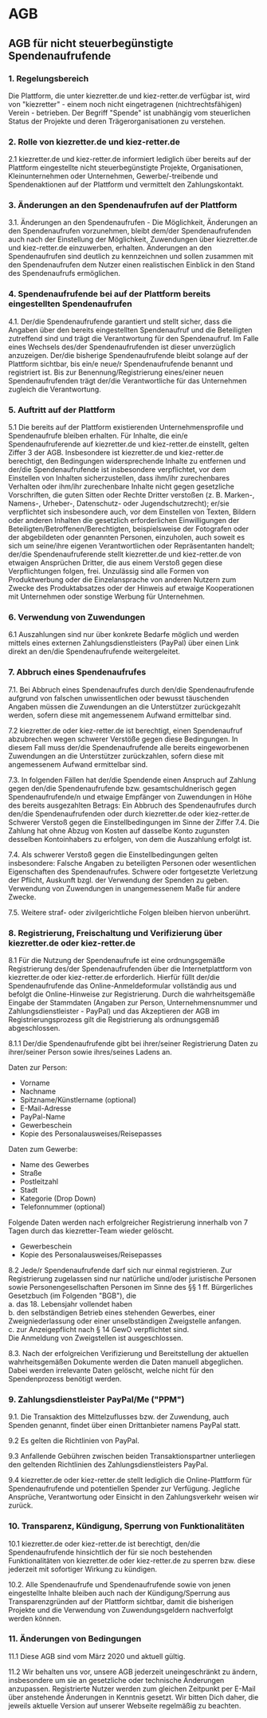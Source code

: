 AGB
===

AGB für nicht steuerbegünstigte Spendenaufrufende
-------------------------------------------------

### 1. Regelungsbereich

Die Plattform, die unter kiezretter.de und kiez-retter.de verfügbar ist, wird von "kiezretter" - einem noch nicht eingetragenen (nichtrechtsfähigen) Verein - betrieben.
Der Begriff "Spende" ist unabhängig vom steuerlichen Status der Projekte und deren Trägerorganisationen zu verstehen.

### 2. Rolle von kiezretter.de und kiez-retter.de

2.1 kiezretter.de und kiez-retter.de informiert lediglich über bereits auf der Plattform eingestellte nicht steuerbegünstigte Projekte, Organisationen, Kleinunternehmen oder Unternehmen, Gewerbe/-treibende und Spendenaktionen auf der Plattform und vermittelt den Zahlungskontakt.

### 3. Änderungen an den Spendenaufrufen auf der Plattform 

3.1. Änderungen an den Spendenaufrufen - Die Möglichkeit, Änderungen an den Spendenaufrufen vorzunehmen, bleibt dem/der Spendenaufrufenden auch nach der Einstellung der Möglichkeit, Zuwendungen über kiezretter.de und kiez-retter.de einzuwerben, erhalten. Änderungen an den Spendenaufrufen sind deutlich zu kennzeichnen und sollen zusammen mit den Spendenaufrufen dem Nutzer einen realistischen Einblick in den Stand des Spendenaufrufs ermöglichen.

### 4. Spendenaufrufende bei auf der Plattform bereits eingestellten Spendenaufrufen

4.1. Der/die Spendenaufrufende garantiert und stellt sicher, dass die Angaben über den bereits eingestellten Spendenaufruf und die Beteiligten zutreffend sind und trägt die Verantwortung für den Spendenaufruf. Im Falle eines Wechsels des/der Spendenaufrufenden ist dieser unverzüglich anzuzeigen. Der/die bisherige Spendenaufrufende bleibt solange auf der Plattform sichtbar, bis ein/e neue/r Spendenaufrufende benannt und registriert ist. Bis zur Benennung/Registrierung eines/einer neuen Spendenaufrufenden trägt der/die Verantwortliche für das Unternehmen zugleich die Verantwortung.

### 5. Auftritt auf der Plattform

5.1 Die bereits auf der Plattform existierenden Unternehmensprofile und Spendenaufrufe bleiben erhalten. Für Inhalte, die ein/e Spendenaufruferende auf kiezretter.de und kiez-retter.de einstellt, gelten Ziffer 3 der AGB. Insbesondere ist kiezretter.de und kiez-retter.de berechtigt, den Bedingungen widersprechende Inhalte zu entfernen und der/die Spendenaufrufende ist insbesondere verpflichtet, vor dem Einstellen von Inhalten sicherzustellen, dass ihm/ihr zurechenbares Verhalten oder ihm/ihr zurechenbare Inhalte nicht gegen gesetzliche Vorschriften, die guten Sitten oder Rechte Dritter verstoßen (z. B. Marken-, Namens-, Urheber-, Datenschutz- oder Jugendschutzrecht); er/sie verpflichtet sich insbesondere auch, vor dem Einstellen von Texten, Bildern oder anderen Inhalten die gesetzlich erforderlichen Einwilligungen der Beteiligten/Betroffenen/Berechtigten, beispielsweise der Fotografen oder der abgebildeten oder genannten Personen, einzuholen, auch soweit es sich um seine/ihre eigenen Verantwortlichen oder Repräsentanten handelt; der/die Spendenaufruferende stellt kiezretter.de und kiez-retter.de von etwaigen Ansprüchen Dritter, die aus einem Verstoß gegen diese Verpflichtungen folgen, frei. Unzulässig sind alle Formen von Produktwerbung oder die Einzelansprache von anderen Nutzern zum Zwecke des Produktabsatzes oder der Hinweis auf etwaige Kooperationen mit Unternehmen oder sonstige Werbung für Unternehmen.

### 6. Verwendung von Zuwendungen

6.1 Auszahlungen sind nur über konkrete Bedarfe möglich und werden mittels eines externen Zahlungsdienstleisters (PayPal) über einen Link direkt an den/die Spendenaufrufende weitergeleitet. 

### 7. Abbruch eines Spendenaufrufes

7.1. Bei Abbruch eines Spendenaufrufes durch den/die Spendenaufrufende aufgrund von falschen unwissentlichen oder bewusst täuschenden Angaben müssen die Zuwendungen an die Unterstützer zurückgezahlt werden, sofern diese mit angemessenem Aufwand ermittelbar sind.

7.2 kiezretter.de oder kiez-retter.de ist berechtigt, einen Spendenaufruf abzubrechen wegen schwerer Verstöße gegen diese Bedingungen. In diesem Fall muss der/die Spendenaufrufende alle bereits eingeworbenen Zuwendungen an die Unterstützer zurückzahlen, sofern diese mit angemessenem Aufwand ermittelbar sind.

7.3. In folgenden Fällen hat der/die Spendende einen Anspruch auf Zahlung gegen den/die Spendenaufrufende bzw. gesamtschuldnerisch gegen Spendenaufrufende/n und etwaige Empfänger von Zuwendungen in Höhe des bereits ausgezahlten Betrags:
Ein Abbruch des Spendenaufrufes durch den/die Spendenaufrufenden oder durch kiezretter.de oder kiez-retter.de
Schwerer Verstoß gegen die Einstellbedingungen im Sinne der Ziffer 7.4.
Die Zahlung hat ohne Abzug von Kosten auf dasselbe Konto zugunsten desselben Kontoinhabers zu erfolgen, von dem die Auszahlung erfolgt ist.

7.4. Als schwerer Verstoß gegen die Einstellbedingungen gelten insbesondere:
Falsche Angaben zu beteiligten Personen oder wesentlichen Eigenschaften des Spendenaufrufes.
Schwere oder fortgesetzte Verletzung der Pflicht, Auskunft bzgl. der Verwendung der Spenden zu geben.
Verwendung von Zuwendungen in unangemessenem Maße für andere Zwecke.

7.5. Weitere straf- oder zivilgerichtliche Folgen bleiben hiervon unberührt.

### 8. Registrierung, Freischaltung und Verifizierung über kiezretter.de oder kiez-retter.de

8.1 Für die Nutzung der Spendenaufrufe ist eine ordnungsgemäße Registrierung des/der Spendenaufrufenden über die Internetplattform von kiezretter.de oder kiez-retter.de erforderlich. Hierfür füllt der/die Spendenaufrufende das Online-Anmeldeformular vollständig aus und befolgt die Online-Hinweise zur Registrierung. Durch die wahrheitsgemäße Eingabe der Stammdaten (Angaben zur Person, Unternehmensnummer und Zahlungsdienstleister - PayPal) und das Akzeptieren der AGB im Registrierungsprozess gilt die Registrierung als ordnungsgemäß abgeschlossen. 

8.1.1 Der/die Spendenaufrufende gibt bei ihrer/seiner Registrierung Daten zu ihrer/seiner Person sowie ihres/seines Ladens an.

Daten zur Person:
* Vorname
* Nachname
* Spitzname/Künstlername (optional)
* E-Mail-Adresse
* PayPal-Name
* Gewerbeschein
* Kopie des Personalausweises/Reisepasses

Daten zum Gewerbe:
* Name des Gewerbes
* Straße
* Postleitzahl
* Stadt
* Kategorie (Drop Down)
* Telefonnummer (optional)

Folgende Daten werden nach erfolgreicher Registrierung innerhalb von 7 Tagen durch das kiezretter-Team wieder gelöscht.
* Gewerbeschein
* Kopie des Personalausweises/Reisepasses

8.2 Jede/r Spendenaufrufende darf sich nur einmal registrieren. Zur Registrierung zugelassen sind nur natürliche und/oder juristische Personen sowie Personengesellschaften Personen im Sinne des §§ 1 ff. Bürgerliches Gesetzbuch (im Folgenden "BGB"), die  
a. das 18. Lebensjahr vollendet haben  
b. den selbständigen Betrieb eines stehenden Gewerbes, einer Zweigniederlassung oder einer unselbständigen Zweigstelle anfangen.  
c. zur Anzeigepflicht nach § 14 GewO verpflichtet sind.  
Die Anmeldung von Zweigstellen ist ausgeschlossen.

8.3. Nach der erfolgreichen Verifizierung und Bereitstellung der aktuellen wahrheitsgemäßen Dokumente werden die Daten manuell abgeglichen. Dabei werden irrelevante Daten gelöscht, welche nicht für den Spendenprozess benötigt werden.

### 9. Zahlungsdienstleister PayPal/Me ("PPM")

9.1. Die Transaktion des Mittelzuflusses bzw. der Zuwendung, auch Spenden genannt, findet über einen Drittanbieter namens PayPal statt.

9.2 Es gelten die Richtlinien von PayPal.

9.3 Anfallende Gebühren zwischen beiden Transaktionspartner unterliegen den geltenden Richtlinien des Zahlungsdienstleisters PayPal.

9.4 kiezretter.de oder kiez-retter.de stellt lediglich die Online-Plattform für Spendenaufrufende und potentiellen Spender zur Verfügung. Jegliche Ansprüche, Verantwortung oder Einsicht in den Zahlungsverkehr weisen wir zurück.

### 10. Transparenz, Kündigung, Sperrung von Funktionalitäten

10.1 kiezretter.de oder kiez-retter.de ist berechtigt, den/die Spendenaufrufende hinsichtlich der für sie noch bestehenden Funktionalitäten von kiezretter.de oder kiez-retter.de zu sperren bzw. diese jederzeit mit sofortiger Wirkung zu kündigen.

10.2. Alle Spendenaufrufe und Spendenaufrufende sowie von jenen eingestellte Inhalte bleiben auch nach der Kündigung/Sperrung aus Transparenzgründen auf der Plattform sichtbar, damit die bisherigen Projekte und die Verwendung von Zuwendungsgeldern nachverfolgt werden können.


### 11. Änderungen von Bedingungen

11.1 Diese AGB sind vom März 2020 und aktuell gültig.

11.2 Wir behalten uns vor, unsere AGB jederzeit uneingeschränkt zu ändern, insbesondere um sie an gesetzliche oder technische Änderungen anzupassen. Registrierte Nutzer werden zum gleichen Zeitpunkt per E-Mail über anstehende Änderungen in Kenntnis gesetzt. Wir bitten Dich daher, die jeweils aktuelle Version auf unserer Webseite regelmäßig zu beachten.

